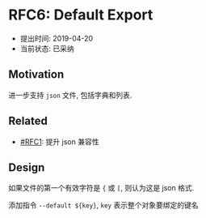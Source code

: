 RFC6: Default Export
====================

- 提出时间: 2019-04-20
- 当前状态: 已采纳

## Motivation

进一步支持 `json` 文件, 包括字典和列表.

## Related

- [#RFC1](RFC1%20-%20JSON%20Compatible.md): 提升 json 兼容性

## Design

如果文件的第一个有效字符是 `{` 或 `[`, 则认为这是 json 格式.

添加指令 `--default ${key}`, `key` 表示整个对象要绑定的键名